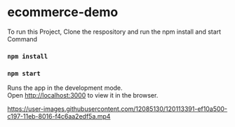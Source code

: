 # ecommerce-demo

To run this Project, Clone the respository and run the npm install and start Command 
### `npm install`
### `npm start`

Runs the app in the development mode.\
Open [http://localhost:3000](http://localhost:3000) to view it in the browser.



https://user-images.githubusercontent.com/12085130/120113391-ef10a500-c197-11eb-8016-f4c6aa2edf5a.mp4

